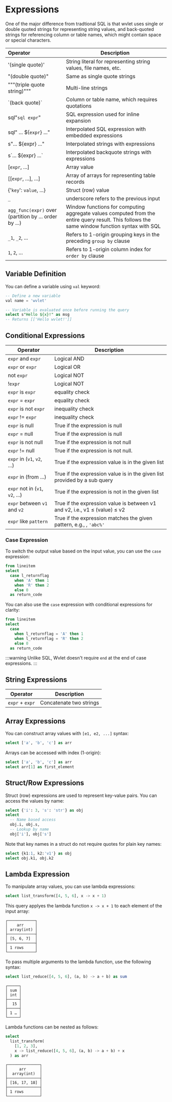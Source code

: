 # Expressions

One of the major difference from tradtional SQL is that wvlet uses single or double quoted strings for representing string values, and back-quoted strings for referencing column or table names, which might contain space or special characters.

| Operator                                              | Description                                                                                                                                  |
|:------------------------------------------------------|----------------------------------------------------------------------------------------------------------------------------------------------|
| '(single quote)'                                      | String literal for representing string values, file names, etc.                                                                              |
| "(double quote)"                                      | Same as single quote strings                                                                                                                 |
| """(triple quote string)"""                           | Multi-line strings                                                                                                                           |
| \`(back quote)\`                                      | Column or table name, which requires quotations                                                                                              |
| sql"`sql expr`"                                       | SQL expression used for inline expansion                                                                                                     |
| sql" ... $\{`expr`\} ..."                             | Interpolated SQL expression with embedded expressions                                                                                        |
| s"... $\{expr\} ..."                                  | Interpolated strings with expressions                                                                                                        |
| s\`... $\{expr\} ...\`                                | Interpolated backquote strings with expressions                                                                                              |
| [`expr`, ...]                                         | Array value                                                                                                                                  |
| [[`expr`, ...], ...]                                  | Array of arrays for representing table records                                                                                               |
| \{'`key`'\: `value`, ...\}                                 | Struct (row) value                                                                                                                         |
| `_`                                                   | underscore refers to the previous input                                                                                                      |
| `agg_func(expr)` over (partition by ... order by ...) | Window functions for computing aggregate values computed from the entire query result. This follows the same window function syntax with SQL |
| `_1`, `_2`, ...                                       | Refers to 1-origin grouping keys in the preceding `group by` clause                                                                          |
| `1`, `2`, ...                                         | Refers to 1-origin column index for `order by` clause                                                                                        |

## Variable Definition

You can define a variable using `val` keyword:

```sql
-- Define a new variable
val name = 'wvlet'

-- Variable is evaluated once before running the query
select s"Hello ${x}!" as msg
-- Returns [['Hello wvlet!']]
```

## Conditional Expressions

| Operator                        | Description                                                                        |
|---------------------------------|------------------------------------------------------------------------------------|
| `expr` and `expr`               | Logical AND                                                                        |
| `expr` or  `expr`               | Logical OR                                                                         |
| not `expr`                      | Logical NOT                                                                        |
| !`expr`                         | Logical NOT                                                                        |
| `expr` is `expr`                | equality check                                                                     |
| `expr` = `expr`                 | equality check                                                                     |
| `expr` is not `expr`            | inequality check                                                                   |
| `expr` != `expr`                | inequality check                                                                   |
| `expr` is null                  | True if the expression is null                                                     |
| `expr` = null                   | True if the expression is null                                                     |
| `expr` is not null              | True if the expression is not null                                                 |
| `expr` != null                  | True if the expression is not null.                                                |
| `expr` in (`v1`, `v2`, ...)     | True if the expression value is in the given list                                  |
| `expr` in (from ...)            | True if the expression value is in the given list provided by a sub query          |
| `expr` not in (`v1`, `v2`, ...) | True if the expression is not in the given list                                    |
| `expr` between `v1` and `v2`    | True if the expression value is between v1 and v2, i.e., v1 &le; (value) &le; v2   |
| `expr` like `pattern`           | True if the expression matches the given pattern, e.g., , `'abc%'`                 |

### Case Expression

To switch the output value based on the input value, you can use the `case` expression:

```sql
from lineitem
select 
  case l_returnflag
    when 'A' then 1
    when 'R' then 2
    else 0
  as return_code
```

You can also use the `case` expression with conditional expressions for clarity:
```sql
from lineitem
select 
  case 
    when l_returnflag = 'A' then 1
    when l_returnflag = 'R' then 2
    else 0
  as return_code 
```

:::warning
Unlike SQL, Wvlet doesn't require `end` at the end of case expressions. 
:::

## String Expressions

| Operator        | Description             |
|-----------------|-------------------------|
| `expr` + `expr` | Concatenate two strings |


## Array Expressions

You can construct array values with `[e1, e2, ...]` syntax:

```sql
select ['a', 'b', 'c'] as arr
```

Arrays can be accessed with index (1-origin):
```sql
select ['a', 'b', 'c'] as arr
select arr[1] as first_element
```

## Struct/Row Expressions

Struct (row) expressions are used to represent key-value pairs. You can access the values by name:
```sql
select {'i': 3, 's': 'str'} as obj
select 
  -- Name based access
  obj.i, obj.s,
  -- Lookup by name 
  obj['i'], obj['s']
```

Note that key names in a struct do not require quotes for plain key names: 
```sql
select {k1:1, k2:'v1'} as obj
select obj.k1, obj.k2
```

## Lambda Expression

To manipulate array values, you can use lambda expressions:

```sql
select list_transform([4, 5, 6], x -> x + 1)
```
This query applyes the lambda function `x -> x + 1` to each element of the input array: 
```
┌────────────┐
│    arr     │
│ array(int) │
├────────────┤
│ [5, 6, 7]  │
├────────────┤
│ 1 rows     │
└────────────┘
```

To pass multiple arguments to the lambda function, use the following syntax:
```sql
select list_reduce([4, 5, 6], (a, b) -> a + b) as sum
```

```
┌─────┐
│ sum │
│ int │
├─────┤
│  15 │
├─────┤
│ 1 … │
└─────┘
```

Lambda functions can be nested as follows:
```sql
select
  list_transform(
    [1, 2, 3],
    x -> list_reduce([4, 5, 6], (a, b) -> a + b) + x
  ) as arr
```

```
┌──────────────┐
│     arr      │
│  array(int)  │
├──────────────┤
│ [16, 17, 18] │
├──────────────┤
│ 1 rows       │
└──────────────┘
```
